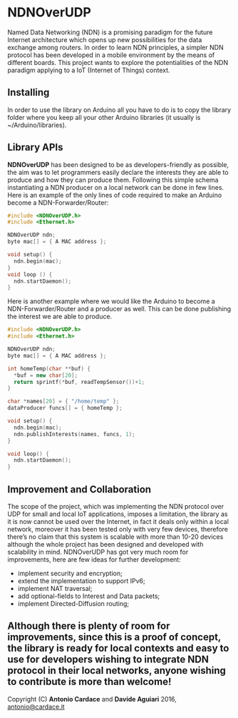 
# NDNOverUDP
Named Data Networking (NDN) is a promising
paradigm for the future Internet architecture which opens up
new possibilities for the data exchange among routers.
In order to learn NDN principles, a simpler NDN protocol has
been developed in a mobile environment by the means of different
boards.
This project wants to explore the potentialities of the NDN paradigm applying to a IoT (Internet of Things) context.

## Installing
In order to use the library on Arduino all you have to do is to copy the library folder where you keep all your other Arduino libraries (it usually is ~/Arduino/libraries).

## Library APIs
**NDNOverUDP** has been designed to be as
developers-friendly as possible, the aim was to let programmers easily declare the interests they are able to produce and how they can produce them.
Following this simple schema instantiating a NDN producer
on a local network can be done in few lines.
Here is an example of the only lines of code required to make
an Arduino become a NDN-Forwarder/Router:
```C++
#include <NDNOverUDP.h>
#include <Ethernet.h>

NDNOverUDP ndn;
byte mac[] = { A MAC address };

void setup() {
  ndn.begin(mac);
}
void loop () {
  ndn.startDaemon();
}
```
Here is another example where we would like the Arduino to
become a NDN-Forwarder/Router and a producer as well.
This can be done publishing the interest we are able to
produce.
```C++
#include <NDNOverUDP.h>
#include <Ethernet.h>

NDNOverUDP ndn;
byte mac[] = { A MAC address };

int homeTemp(char **buf) {
  *buf = new char[20];
  return sprintf(*buf, readTempSensor())+1;
}

char *names[20] = { "/home/temp" };
dataProducer funcs[] = { homeTemp };

void setup() {
  ndn.begin(mac);
  ndn.publishInterests(names, funcs, 1);
}

void loop() {
  ndn.startDaemon();
}
```
## Improvement and Collaboration
The scope of the project, which was implementing the
NDN protocol over UDP for small and local IoT applications,
imposes a limitation, the library as it is now cannot be used
over the Internet, in fact it deals only within a local network,
moreover it has been tested only with very few devices,
therefore there’s no claim that this system is scalable with
more than 10-20 devices although the whole project has been
designed and developed with scalability in mind.
NDNOverUDP has got very much room for improvements,
here are few ideas for further development:
* implement security and encryption;
* extend the implementation to support IPv6;
* implement NAT traversal;
* add optional-fields to Interest and Data packets;
* implement Directed-Diffusion routing;

Although there is plenty of room for improvements, since this
is a proof of concept, the library is ready for local contexts and
easy to use for developers wishing to integrate NDN protocol
in their local networks, anyone wishing to contribute is more than welcome!
------------------------------------------------------------
Copyright (C) **Antonio Cardace** and **Davide Aguiari** 2016, antonio@cardace.it
